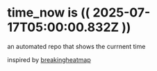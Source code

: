 # time_now is (( 2025-07-17T05:00:00.832Z ))

an automated repo that shows the currnent time

inspired by [breakingheatmap](https://github.com/breakingheatmap/breakingheatmap)